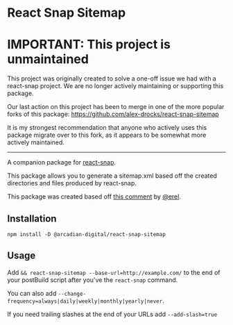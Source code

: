 # React Snap Sitemap

# **IMPORTANT**: This project is unmaintained

This project was originally created to solve a one-off issue we had with a react-snap project. We are no longer actively maintaining or supporting this package.

Our last action on this project has been to merge in one of the more popular forks of this package: https://github.com/alex-drocks/react-snap-sitemap

It is my strongest recommendation that anyone who actively uses this package migrate over to this fork, as it appears to be somewhat more actively maintained.

---

A companion package for [react-snap](https://github.com/stereobooster/react-snap).

This package allows you to generate a sitemap.xml based off the created directories and files produced by react-snap.

This package was created based off [this comment](https://github.com/stereobooster/react-snap/issues/38#issuecomment-487350403) by [@erel](https://github.com/erel).

## Installation

`npm install -D @arcadian-digital/react-snap-sitemap`

## Usage

Add `&& react-snap-sitemap --base-url=http://example.com/` to the end of your postBuild script after you've the `react-snap` command.

You can also add `--change-frequency=always|daily|weekly|monthly|yearly|never`.

If you need trailing slashes at the end of your URLs add `--add-slash=true`
